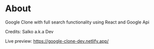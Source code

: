 # About

Google Clone with full search functionality using React and Google Api

Credits: Salko a.k.a Dev

Live preview: https://google-clone-dev.netlify.app/
